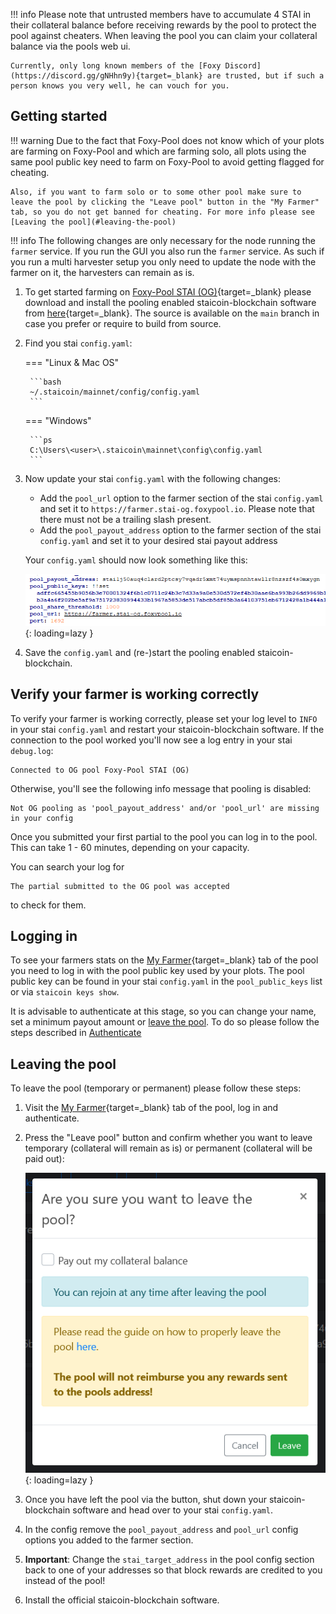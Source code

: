 !!! info
    Please note that untrusted members have to accumulate 4 STAI in their collateral balance before receiving rewards by the pool to protect the pool against cheaters. When leaving the pool you can claim your collateral balance via the pools web ui.

    Currently, only long known members of the [Foxy Discord](https://discord.gg/gNHhn9y){target=_blank} are trusted, but if such a person knows you very well, he can vouch for you.

## Getting started

!!! warning
    Due to the fact that Foxy-Pool does not know which of your plots are farming on Foxy-Pool and which are farming solo, all plots using the same pool public key need to farm on Foxy-Pool to avoid getting flagged for cheating.

    Also, if you want to farm solo or to some other pool make sure to leave the pool by clicking the "Leave pool" button in the "My Farmer" tab, so you do not get banned for cheating. For more info please see [Leaving the pool](#leaving-the-pool)

!!! info
    The following changes are only necessary for the node running the `farmer` service. If you run the GUI you also run the `farmer` service. As such if you run a multi harvester setup you only need to update the node with the farmer on it, the harvesters can remain as is.

1. To get started farming on [Foxy-Pool STAI (OG)](https://stai-og.foxypool.io){target=_blank} please download and install the pooling enabled staicoin-blockchain software from [here](https://github.com/foxypool/staicoin-blockchain/releases/latest){target=_blank}. The source is available on the `main` branch in case you prefer or require to build from source.
2. Find you stai `config.yaml`:
   
    === "Linux & Mac OS"

        ```bash
        ~/.staicoin/mainnet/config/config.yaml
        ```
   
    === "Windows"

        ```ps
        C:\Users\<user>\.staicoin\mainnet\config\config.yaml
        ```

3. Now update your stai `config.yaml` with the following changes:
    - Add the `pool_url` option to the farmer section of the stai `config.yaml` and set it to `https://farmer.stai-og.foxypool.io`. Please note that there must not be a trailing slash present.
    - Add the `pool_payout_address` option to the farmer section of the stai `config.yaml` and set it to your desired stai payout address

    Your `config.yaml` should now look something like this:

    ![config example](../../../../assets/img/getting-started/foxy-pool-stai-og-config-example.png){: loading=lazy }

4. Save the `config.yaml` and (re-)start the pooling enabled staicoin-blockchain.

## Verify your farmer is working correctly

To verify your farmer is working correctly, please set your log level to `INFO` in your stai `config.yaml` and restart your staicoin-blockchain software.
If the connection to the pool worked you'll now see a log entry in your stai `debug.log`:
```
Connected to OG pool Foxy-Pool STAI (OG)
```
Otherwise, you'll see the following info message that pooling is disabled:
```
Not OG pooling as 'pool_payout_address' and/or 'pool_url' are missing in your config
```

Once you submitted your first partial to the pool you can log in to the pool. This can take 1 - 60 minutes, depending on your capacity.

You can search your log for
```
The partial submitted to the OG pool was accepted
```
to check for them.

## Logging in

To see your farmers stats on the [My Farmer](https://stai-og.foxypool.io/my-farmer){target=_blank} tab of the pool you need to log in with the pool public key used by your plots. The pool public key can be found in your stai `config.yaml` in the `pool_public_keys` list or via `staicoin keys show`.

It is advisable to authenticate at this stage, so you can change your name, set a minimum payout amount or [leave the pool](#leaving-the-pool). To do so please follow the steps described in [Authenticate](authenticate.md)

## Leaving the pool

To leave the pool (temporary or permanent) please follow these steps:

1. Visit the [My Farmer](https://stai-og.foxypool.io/my-farmer){target=_blank} tab of the pool, log in and authenticate.
2. Press the "Leave pool" button and confirm whether you want to leave temporary (collateral will remain as is) or permanent (collateral will be paid out):

    ![leave pool](../../../../assets/img/getting-started/leave-chia-pool.png){: loading=lazy }

3. Once you have left the pool via the button, shut down your staicoin-blockchain software and head over to your stai `config.yaml`.
4. In the config remove the `pool_payout_address` and `pool_url` config options you added to the farmer section.
5. **Important**: Change the `stai_target_address` in the pool config section back to one of your addresses so that block rewards are credited to you instead of the pool!
6. Install the official staicoin-blockchain software.

